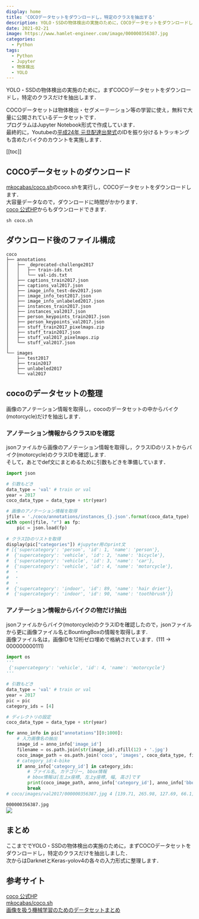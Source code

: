 ```yaml
---
display: home
title: 'COCOデータセットをダウンロードし，特定のクラスを抽出する'
description: YOLO・SSDの物体検出の実施のために，COCOデータセットをダウンロードし，特定のクラスだけを抽出します．
date: 2021-02-21
image: https://www.hamlet-engineer.com/image/000000356387.jpg
categories: 
  - Python
tags:
  - Python
  - Jupyter
  - 物体検出
  - YOLO
---
```

YOLO・SSDの物体検出の実施のために，まずCOCOデータセットをダウンロードし，特定のクラスだけを抽出します．<br>
<!-- more -->

COCOデータセットは物体検出・セグメーテーション等の学習に使え，無料で大量に公開されているデータセットです．<br>
プログラムはJupyter Notebook形式で作成しています．<br>
最終的に，Youtubeの[平成24年 元旦配達出発式](https://www.youtube.com/watch?v=wnRH3-CIk4I)のIDを振り分けるトラッキングも含めたバイクのカウントを実施します．



[[toc]]

## COCOデータセットのダウンロード
[mkocabas/coco.sh](https://gist.github.com/mkocabas/a6177fc00315403d31572e17700d7fd9)のcoco.shを実行し，COCOデータセットをダウンロードします．<br>
大容量データなので，ダウンロードに時間がかかります．<br>
[coco 公式HP](https://cocodataset.org/#download)からもダウンロードできます.
```
sh coco.sh
```

## ダウンロード後のファイル構成
```init
coco
├── annotations
│   ├── _deprecated-challenge2017
│   │   ├── train-ids.txt
│   │   └── val-ids.txt
│   ├── captions_train2017.json
│   ├── captions_val2017.json
│   ├── image_info_test-dev2017.json
│   ├── image_info_test2017.json
│   ├── image_info_unlabeled2017.json
│   ├── instances_train2017.json
│   ├── instances_val2017.json
│   ├── person_keypoints_train2017.json
│   ├── person_keypoints_val2017.json
│   ├── stuff_train2017_pixelmaps.zip
│   ├── stuff_train2017.json
│   ├── stuff_val2017_pixelmaps.zip
│   └── stuff_val2017.json
│
└── images
    ├── test2017
    ├── train2017
    ├── unlabeled2017
    └── val2017
```

## cocoのデータセットの整理
画像のアノテーション情報を取得し，cocoのデータセットの中からバイク(motorcycle)だけを抽出します．

### アノテーション情報からクラスIDを確認
jsonファイルから画像のアノテーション情報を取得し，クラスIDのリストからバイク(motorcycle)のクラスIDを確認します.<br>
そして，あとでdef文にまとめるために引数もどきを準備しています．
```python
import json

# 引数もどき
data_type = 'val' # train or val
year = 2017
coco_data_type = data_type + str(year)

# 画像のアノテーション情報を取得
jfile = './coco/annotations/instances_{}.json'.format(coco_data_type)
with open(jfile, "r") as fp:
    pic = json.load(fp)
    
# クラスIDのリストを取得
display(pic["categories"]) #jupyter用のprint文
# [{'supercategory': 'person', 'id': 1, 'name': 'person'},
#  {'supercategory': 'vehicle', 'id': 2, 'name': 'bicycle'},
#  {'supercategory': 'vehicle', 'id': 3, 'name': 'car'},
#  {'supercategory': 'vehicle', 'id': 4, 'name': 'motorcycle'},
#  ・
#  ・
#  ・
#  {'supercategory': 'indoor', 'id': 89, 'name': 'hair drier'},
#  {'supercategory': 'indoor', 'id': 90, 'name': 'toothbrush'}]
```

### アノテーション情報からバイクの物だけ抽出
jsonファイルからバイク(motorcycle)のクラスIDを確認したので，jsonファイルから更に画像ファイル名とBountingBoxの情報を取得します.<br>
画像ファイル名は，画像IDを12桁ゼロ埋めで格納されています．(111 -> 000000000111)
```python
import os
'''
 {'supercategory': 'vehicle', 'id': 4, 'name': 'motorcycle'}
'''

# 引数もどき
data_type = 'val' # train or val
year = 2017
pic = pic
category_ids = [4]

# ディレクトリの設定
coco_data_type = data_type + str(year)

for anno_info in pic["annotations"][0:1000]:
    # 入力画像名の抽出
    image_id = anno_info['image_id']
    filename = os.path.join(str(image_id).zfill(12) + '.jpg')
    coco_image_path = os.path.join('coco', 'images', coco_data_type, filename)
    # category_id:4-bike
    if anno_info['category_id'] in category_ids:
        # ファイル名, カテゴリー, bbox情報
        # bbox情報は[左上x座標, 左上y座標, 幅, 高さ]です
        print(coco_image_path, anno_info['category_id'], anno_info['bbox'])
        break
# coco/images/val2017/000000356387.jpg 4 [139.71, 265.98, 127.69, 66.1]
```
`000000356387.jpg`<br>
![](/image/000000356387.jpg)


## まとめ
ここまででYOLO・SSDの物体検出の実施のために，まずCOCOデータセットをダウンロードし，特定のクラスだけを抽出しました．<br>
次からはDarknetとKeras-yolov4の各々の入力形式に整理します．


## 参考サイト
[coco 公式HP](https://cocodataset.org/#download)<br>
[mkocabas/coco.sh](https://gist.github.com/mkocabas/a6177fc00315403d31572e17700d7fd9)<br>
[画像を扱う機械学習のためのデータセットまとめ](https://qiita.com/leetmikeal/items/7c0d23e39bf38ab8be23)<br>

<ClientOnly>
  <CallInArticleAdsense />
</ClientOnly>